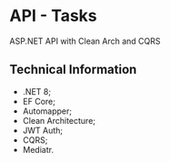 # API - Tasks
ASP.NET API with Clean Arch and CQRS

## Technical Information
* .NET 8;
* EF Core;
* Automapper;
* Clean Architecture;
* JWT Auth;
* CQRS;
* Mediatr.
